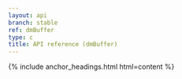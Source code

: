 ```yaml
---
layout: api
branch: stable
ref: dmBuffer
type: c
title: API reference (dmBuffer)
---
```

{% include anchor_headings.html html=content %}